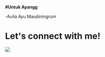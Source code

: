 

**#Untuk Ayangg**

-Aulia Ayu Maudiningrum


# Let's connect with me!
<p>
    <a href="https://instagram.com/tondy_666" target="_blank"><img src="https://img.shields.io/badge/Instagram-@tondy_666-blue" /></a>
</p> 
